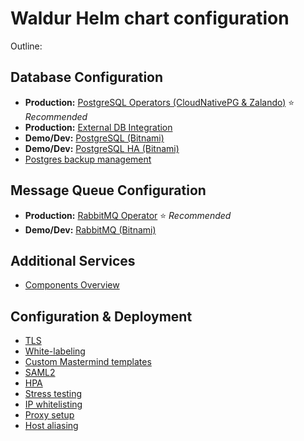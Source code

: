 <!-- EXTERNAL DOCUMENT
Source: https://code.opennodecloud.com/waldur/waldur-helm.git
Branch: master
Remote Path: docs//index.md
Local Path: docs/admin-guide/deployment/helm/docs/
Last Sync: 2025-11-01T03:04:11.221231

WARNING: This file is automatically synchronized from the source repository.
DO NOT EDIT this file directly. Changes will be overwritten.
Edit the source at: https://code.opennodecloud.com/waldur/waldur-helm.git/-/tree/master/docs//index.md
-->


# Waldur Helm chart configuration

Outline:

## Database Configuration
- **Production:** [PostgreSQL Operators (CloudNativePG & Zalando)](postgres-operator.md) ⭐ *Recommended*
- **Production:** [External DB Integration](external-db-integration.md)
- **Demo/Dev:** [PostgreSQL (Bitnami)](postgres-db.md)
- **Demo/Dev:** [PostgreSQL HA (Bitnami)](postgres-db-ha.md)
- [Postgres backup management](postgres-backup-management.md)

## Message Queue Configuration  
- **Production:** [RabbitMQ Operator](rabbitmq-operator.md) ⭐ *Recommended*
- **Demo/Dev:** [RabbitMQ (Bitnami)](rabbitmq.md)

## Additional Services
- [Components Overview](components.md)

## Configuration & Deployment
- [TLS](tls-config.md)
- [White-labeling](whitelabeling.md)
- [Custom Mastermind templates](mastermind-templates.md)
- [SAML2](saml2.md)
- [HPA](hpa.md)
- [Stress testing](locust.md)
- [IP whitelisting](ip-whitelisting.md)
- [Proxy setup](proxy-setup.md)
- [Host aliasing](host-aliasing.md)
